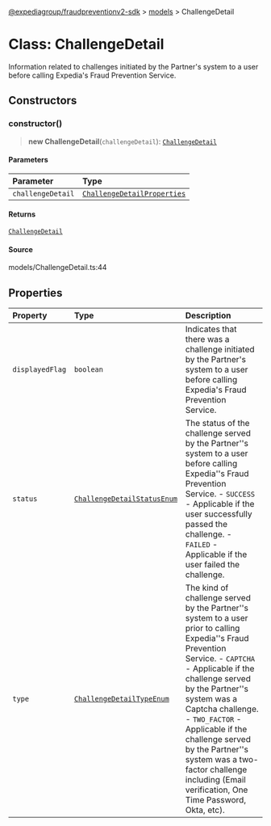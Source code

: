 [@expediagroup/fraudpreventionv2-sdk](../../index.md) > [models](../index.md) > ChallengeDetail

# Class: ChallengeDetail

Information related to challenges initiated by the Partner\'s system to a user before calling Expedia\'s Fraud Prevention Service.

## Constructors

### constructor()

> **new ChallengeDetail**(`challengeDetail`): [`ChallengeDetail`](class.ChallengeDetail.md)

#### Parameters

| Parameter         | Type                                                                                |
| :---------------- | :---------------------------------------------------------------------------------- |
| `challengeDetail` | [`ChallengeDetailProperties`](../interfaces/interface.ChallengeDetailProperties.md) |

#### Returns

[`ChallengeDetail`](class.ChallengeDetail.md)

#### Source

models/ChallengeDetail.ts:44

## Properties

| Property        | Type                                                                                   | Description                                                                                                                                                                                                                                                                                                                                                                                            |
| :-------------- | :------------------------------------------------------------------------------------- | :----------------------------------------------------------------------------------------------------------------------------------------------------------------------------------------------------------------------------------------------------------------------------------------------------------------------------------------------------------------------------------------------------- |
| `displayedFlag` | `boolean`                                                                              | Indicates that there was a challenge initiated by the Partner\'s system to a user before calling Expedia\'s Fraud Prevention Service.                                                                                                                                                                                                                                                                  |
| `status`        | [`ChallengeDetailStatusEnum`](../type-aliases/type-alias.ChallengeDetailStatusEnum.md) | The status of the challenge served by the Partner\'\'s system to a user before calling Expedia\'\'s Fraud Prevention Service. - `SUCCESS` - Applicable if the user successfully passed the challenge. - `FAILED` - Applicable if the user failed the challenge.                                                                                                                                        |
| `type`          | [`ChallengeDetailTypeEnum`](../type-aliases/type-alias.ChallengeDetailTypeEnum.md)     | The kind of challenge served by the Partner\'\'s system to a user prior to calling Expedia\'\'s Fraud Prevention Service. - `CAPTCHA` - Applicable if the challenge served by the Partner\'\'s system was a Captcha challenge. - `TWO_FACTOR` - Applicable if the challenge served by the Partner\'\'s system was a two-factor challenge including (Email verification, One Time Password, Okta, etc). |
